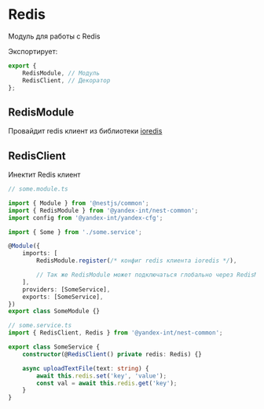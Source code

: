 # Redis

Модуль для работы с Redis

Экспортирует:

```ts
export {
    RedisModule, // Модуль
    RedisClient, // Декоратор
};
```

## RedisModule

Провайдит redis клиент из библиотеки [ioredis](https://www.npmjs.com/package/ioredis)

## RedisClient

Инектит Redis клиент

```ts
// some.module.ts

import { Module } from '@nestjs/common';
import { RedisModule } from '@yandex-int/nest-common';
import config from '@yandex-int/yandex-cfg';

import { Some } from './some.service';

@Module({
    imports: [
        RedisModule.register(/* конфиг redis клиента ioredis */),

        // Так же RedisModule может подключаться глобально через RedisModule.forRoot(RedisOptions)
    ],
    providers: [SomeService],
    exports: [SomeService],
})
export class SomeModule {}
```

```ts
// some.service.ts
import { RedisClient, Redis } from '@yandex-int/nest-common';

export class SomeService {
    constructor(@RedisClient() private redis: Redis) {}

    async uploadTextFile(text: string) {
        await this.redis.set('key', 'value');
        const val = await this.redis.get('key');
    }
}
```
